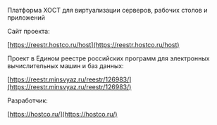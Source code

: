 Платформа ХОСТ для виртуализации серверов, рабочих столов и приложений

Сайт проекта:

[https://reestr.hostco.ru/host](https://reestr.hostco.ru/host)

Проект в Едином реестре российских программ для электронных вычислительных машин и баз данных:

[https://reestr.minsvyaz.ru/reestr/126983/](https://reestr.minsvyaz.ru/reestr/126983/)

Разработчик:

[https://hostco.ru/](https://hostco.ru/)
